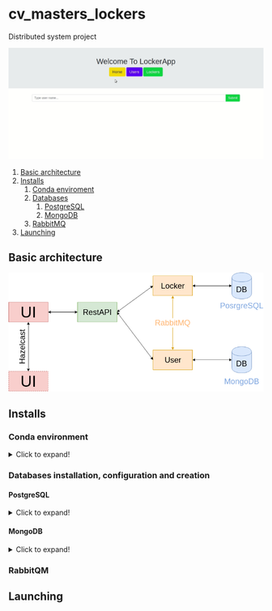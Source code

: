 # cv_masters_lockers
Distributed system project

![](https://github.com/AdoreIt/LockerApp/blob/master/doc/LockerApp.gif?raw=true)

1. [Basic architecture](#architecture)
2. [Installs](#installs)
   1. [Conda enviroment](#conda_environment)
   2. [Databases](#databases)
      1. [PostgreSQL](#postgresql)
      2. [MongoDB](#mongodb)
   3. [RabbitMQ](#rabbitmq)
3. [Launching](#launching)


## Basic architecture <a name="architecture"></a>
![](https://github.com/AdoreIt/LockerApp/blob/master/doc/architecture_diagram.png?raw=true)

## Installs  <a name="installs"></a>
### Conda environment  <a name="conda_environment"></a>

<details>
  <summary>Click to expand!</summary>

Create an environment and activate it
```
conda create --name p36_lockerapp python=3.6
conda activate p36_lockerapp
```

Flask and RestAPI
```
pip install flask
pip install flask-restful
```

RabbitMQ
```
conda install -c conda-forge rabbitmq-server
conda install -c conda-forge pika
```

</details>


### Databases installation, configuration and creation <a name="databases"></a>

#### PostgreSQL <a name="postgresql"></a>
<details>
  <summary>Click to expand!</summary>

##### Install PostgreSQL on Ubuntu:
`sudo apt update`

`sudo apt-get install postgresql libpq-dev postgresql-client postgresql-client-common`

##### Install python lib (can be succesfully executed only if PostgreSQL is already installed):
`pip install psycopg2`

##### Start PostgreSQL server (Required before running the app):
`sudo service postgresql start`

##### Create Database:
`cd user_service/psql_db && ./create_psql_db.sh`

##### Drop Database
`cd user_service/psql_db && ./drop_psql_db.sh`

</details>

#### MongoDB <a name="mongodb"></a>
<details>
  <summary>Click to expand!</summary>

##### Install MongoDB on Ubuntu:
`sudo apt update`

`sudo apt install -y mongodb`

##### Install python lib:
`python -m pip install pymongo`

##### Start MongoDB server:
`sudo service mongodb start`

##### Create Database
`cd locker_service/mongo_db && bash create_mongo_db.sh`

##### Drop Database
`cd locker_service/mongo_db && bash drop_mongo_db.sh`

</details>

### RabbitQM  <a name="rabbitmq"></a>

## Launching  <a name="launching"></a>

